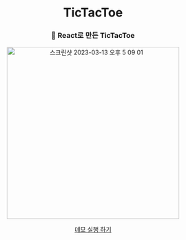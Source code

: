 <div align="center">

# TicTacToe 

### 📖 React로 만든 TicTacToe

<img width="400" alt="스크린샷 2023-03-13 오후 5 09 01" src="https://user-images.githubusercontent.com/82946898/224642743-d8235245-c128-4f8b-a55f-950280b82853.png">

<a href="https://juhyejin.github.io/react-tictactoe-app">데모 실행 하기</a>

</div>
